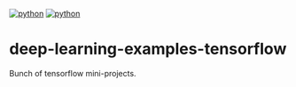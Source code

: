 [![python](https://img.shields.io/badge/Made%20with-Python-1f425f.svg)](https://www.python.org/)
[![python](https://img.shields.io/badge/•-Python-blue)](https://www.python.org/)

# deep-learning-examples-tensorflow
Bunch of tensorflow mini-projects.
